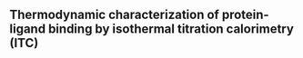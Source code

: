 ## Thermodynamic characterization of protein-ligand binding by isothermal titration calorimetry (ITC)
